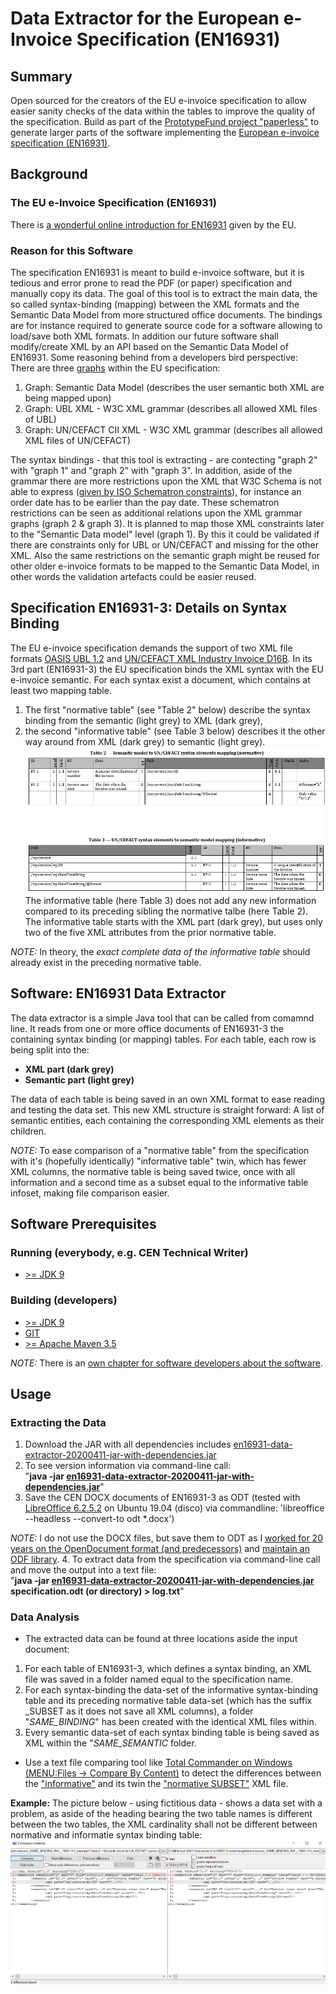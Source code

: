 # Data Extractor for the European e-Invoice Specification (EN16931)
## Summary
Open sourced for the creators of the EU e-invoice specification to allow easier sanity checks of the data within the tables to improve the quality of the specification.
Build as part of the [PrototypeFund project "paperless"](https://prototypefund.de/project/papierloser-alltag/) to generate larger parts of the software implementing the [European e-invoice specification (EN16931)](https://invoice.fans/en/EN16931-en/).

## Background
### The EU e-Invoice Specification (EN16931)
There is [a wonderful online introduction for EN16931](https://ec.europa.eu/cefdigital/wiki/display/CEFDIGITAL/Compliance+with+eInvoicing+standard) given by the EU.

### Reason for this Software
The specification EN16931 is meant to build e-invoice software, but it is tedious and error prone to read the PDF (or paper) specification and manually copy its data.
The goal of this tool is to extract the main data, the so called syntax-binding (mapping) between the XML formats and the Semantic Data Model from more structured office documents. The bindings are for instance required to generate source code for a software allowing to load/save both XML formats. In addition our future software shall modify/create XML by an API based on the Semantic Data Model of EN16931.
Some reasoning behind from a developers bird perspective:
<br/>There are three [graphs](https://en.wikipedia.org/wiki/Seven_Bridges_of_K%C3%B6nigsberg) within the EU specification:
1. Graph: Semantic Data Model (describes the user semantic both XML are being mapped upon)
2. Graph: UBL XML - W3C XML grammar (describes all allowed XML files of UBL)
3. Graph: UN/CEFACT CII XML - W3C XML grammar (describes all allowed XML files of UN/CEFACT)

The syntax bindings - that this tool is extracting - are contecting "graph 2" with "graph 1" and "graph 2" with "graph 3".
In addition, aside of the grammar there are more restrictions upon the XML that W3C Schema is not able to express ([given by ISO Schematron constraints](https://github.com/CenPC434/validation)), for instance an order date has to be earlier than the pay date.
These schematron restrictions can be seen as additional relations upon the XML grammar graphs (graph 2 & graph 3).
It is planned to map those XML constraints later to the "Semantic Data model" level (graph 1). By this it could be validated if there are constraints only for UBL or UN/CEFACT and missing for the other XML.
Also the same restrictions on the semantic graph might be reused for other older e-invoice formats to be mapped to the Semantic Data Model, in other words the validation artefacts could be easier reused.

## Specification EN16931-3: Details on Syntax Binding
The EU e-invoice specification demands the support of two XML file formats [OASIS UBL 1.2](http://docs.oasis-open.org/ubl/UBL-2.1.html) and [UN/CEFACT XML Industry Invoice D16B](https://www.unece.org/cefact/xml_schemas/index).
In its 3rd part (EN16931-3) the EU specification binds the XML syntax with the EU e-invoice semantic. For each syntax exist a document, which contains at least two mapping table.
1. The first "normative table" (see "Table 2" below) describe the syntax binding from the semantic (light grey) to XML (dark grey),
2. the second "informative table" (see Table 3 below) describes it the other way around from XML (dark grey) to semantic (light grey).
![Two example tables for UN/CEFACT](docs/resources/3-3-both-tables.png)
The informative table (here Table 3) does not add any new information compared to its preceding sibling the normative talbe (here Table 2). The informative table starts with the XML part (dark grey), but uses only two of the five XML attributes from the prior normative table.

*NOTE:*
In theory, the *exact complete data of the informative table* should already exist in the preceding normative table.

## Software: EN16931 Data Extractor
The data extractor is a simple Java tool that can be called from comamnd line. It reads from one or more office documents of EN16931-3 the containing syntax binding (or mapping) tables.
For each table, each row is being split into the:
- __XML part (dark grey)__
- __Semantic part (light grey)__

The data of each table is being saved in an own XML format to ease reading and testing the data set.
This new XML structure is straight forward: A list of semantic entities, each containing the corresponding XML elements as their children.

*NOTE:*
To ease comparison of a "normative table" from the specification with it's (hopefully identically) "informative table" twin, which has fewer XML columns, the normative table is being saved twice, once with all information and a second time as a subset equal to the informative table infoset, making file comparison easier.

## Software Prerequisites
### Running (everybody, e.g. CEN Technical Writer)
- [>= JDK 9](https://jdk.java.net/12/)

### Building (developers)
- [>= JDK 9](https://jdk.java.net/12/)
- [GIT](https://git-scm.com/)
- [>= Apache Maven 3.5](https://maven.apache.org/download.cgi?Preferred=ftp://mirror.reverse.net/pub/apache/)

*NOTE:*
There is an [own chapter for software developers about the software](docs/software.md).

## Usage
### Extracting the Data
1. Download the JAR with all dependencies includes [en16931-data-extractor-20200411-jar-with-dependencies.jar](docs/en16931-data-extractor-20200411-jar-with-dependencies.jar)
2. To see version information via command-line call:<br/>"__java -jar [en16931-data-extractor-20200411-jar-with-dependencies.jar](docs/en16931-data-extractor-20200411-jar-with-dependencies.jar)__"
3. Save the CEN DOCX documents of EN16931-3 as ODT (tested with [LibreOffice 6.2.5.2](https://www.libreoffice.org/download/download/) on Ubuntu 19.04 (disco) via commandline: 'libreoffice --headless --convert-to odt *.docx')

*NOTE:* I do not use the DOCX files, but save them to ODT as I [worked for 20 years on the OpenDocument format (and predecessors)](https://www.oasis-open.org/committees/tc_home.php?wg_abbrev=office-collab) and [maintain an ODF library](https://github.com/tdf/odftoolkit).
4. To extract data from the specification via command-line call and move the output into a text file:<br/>"__java -jar [en16931-data-extractor-20200411-jar-with-dependencies.jar](docs/en16931-data-extractor-20200411-jar-with-dependencies.jar) specification.odt (or directory)  > log.txt__"

### Data Analysis
- The extracted data can be found at three locations aside the input document:
1. For each table of EN16931-3, which defines a syntax binding, an XML file was saved in a folder named equal to the specification name.
2. For each syntax-binding the data-set of the informative syntax-binding table and its preceding normative table data-set (which has the suffix _SUBSET as it does not save all XML columns), a folder "_SAME_BINDING_<Format>" has been created with the identical XML files within.
3. Every semantic data-set of each syntax binding table is being saved as XML within the "_SAME_SEMANTIC_ folder.
- Use a text file comparing tool like [Total Commander on Windows (MENU:Files -> Compare By Content)](https://www.ghisler.com/download.htm) to detect the differences between the ["informative"](docs/resources/16931-3-3_example_informative.xml) and its twin the ["normative SUBSET"](docs/resources/16931-3-3_example_SUBSETnormative.xml) XML file.

**Example:**
The picture below - using fictitious data - shows a data set with a problem, as aside of the heading bearing the two table names is different between the two tables, the XML cardinality shall not be different between normative and informatie syntax binding table:
![Example:](docs/resources/TotalCommanderComparison.png)
